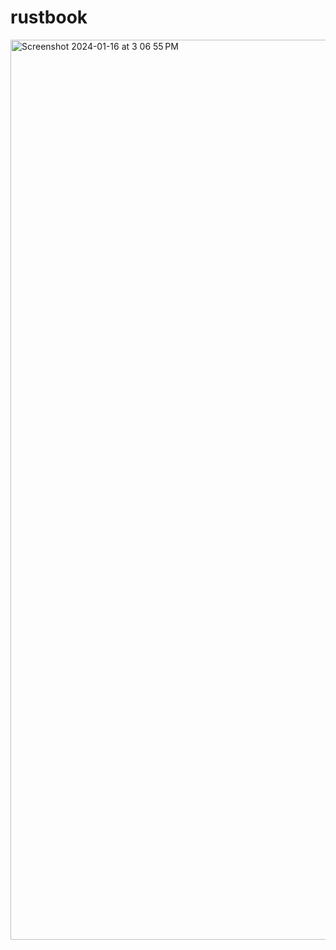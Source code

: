 # rustbook
<img width="1440" alt="Screenshot 2024-01-16 at 3 06 55 PM" src="https://github.com/sudo-self/rustbook/assets/119916323/42c556af-5fbd-4406-848c-2b7c35844600">
